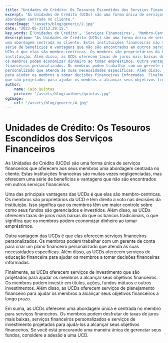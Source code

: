 ```yaml
---
title: "Unidades de Crédito: Os Tesouros Escondidos dos Serviços Financeiros"
excerpt: "As Unidades de Crédito (UCDs) são uma forma única de serviços financeiros que oferecem aos seus membros uma
abordagem centrada no cliente."
coverImage: "/assets/blog/generic/2.jpg"
date: "2023-05-31T13:39:15."
key_words: ['Unidades de Crédito', 'Serviços Financeiros', 'Membro-Centricas', 'Taxas de Juros', 'Serviços de Investimento']
description: "As Unidades de Crédito (UCDs) são uma forma única de serviços financeiros que oferecem aos seus membros
uma abordagem centrada no cliente. Estas instituições financeiras são muitas vezes negligenciadas, mas oferecem uma
série de benefícios e vantagens que não são encontrados em outros serviços financeiros. Uma das principais vantagens das
UCDs é que elas são membro-centricas. Os membros são proprietários da UCD e têm direito a voto nas decisões da
instituição. Além disso, as UCDs oferecem taxas de juros mais baixas do que os bancos tradicionais, o que significa que
os membros podem economizar dinheiro ao tomar empréstimos. Outra vantagem das UCDs é que elas oferecem serviços
financeiros personalizados. Os membros podem trabalhar com um gerente de conta para criar um plano financeiro
personalizado que atenda às suas necessidades específicas. Além disso, as UCDs oferecem serviços de educação financeira
para ajudar os membros a tomar decisões financeiras informadas. Finalmente, as UCDs oferecem serviços de investimento
que são projetados para ajudar os membros a alcançar seus objetivos financeiros."
author:
    name: Caio Quintas
    picture: "/assets/blog/authors/quintas.jpg"
ogImage:
    url: "/assets/blog/generic/4.jpg"
---
```


# Unidades de Crédito: Os Tesouros Escondidos dos Serviços Financeiros

As Unidades de Crédito (UCDs) são uma forma única de serviços financeiros que oferecem aos seus membros uma abordagem
centrada no cliente. Estas instituições financeiras são muitas vezes negligenciadas, mas oferecem uma série de
benefícios e vantagens que não são encontrados em outros serviços financeiros.

Uma das principais vantagens das UCDs é que elas são membro-centricas. Os membros são proprietários da UCD e têm direito
a voto nas decisões da instituição. Isso significa que os membros têm um maior controle sobre como seus fundos são
gerenciados e investidos. Além disso, as UCDs oferecem taxas de juros mais baixas do que os bancos tradicionais, o que
significa que os membros podem economizar dinheiro ao tomar empréstimos.

Outra vantagem das UCDs é que elas oferecem serviços financeiros personalizados. Os membros podem trabalhar com um
gerente de conta para criar um plano financeiro personalizado que atenda às suas necessidades específicas. Além disso,
as UCDs oferecem serviços de educação financeira para ajudar os membros a tomar decisões financeiras informadas.

Finalmente, as UCDs oferecem serviços de investimento que são projetados para ajudar os membros a alcançar seus
objetivos financeiros. Os membros podem investir em títulos, ações, fundos mútuos e outros investimentos. Além disso, as
UCDs oferecem serviços de planejamento financeiro para ajudar os membros a alcançar seus objetivos financeiros a longo
prazo.

Em suma, as UCDs oferecem uma abordagem única e centrada no membro para serviços financeiros. Os membros podem desfrutar
de taxas de juros mais baixas, serviços financeiros personalizados e serviços de investimento projetados para ajudá-los
a alcançar seus objetivos financeiros. Se você está procurando uma maneira única de gerenciar seus fundos, considere a
adesão a uma UCD.